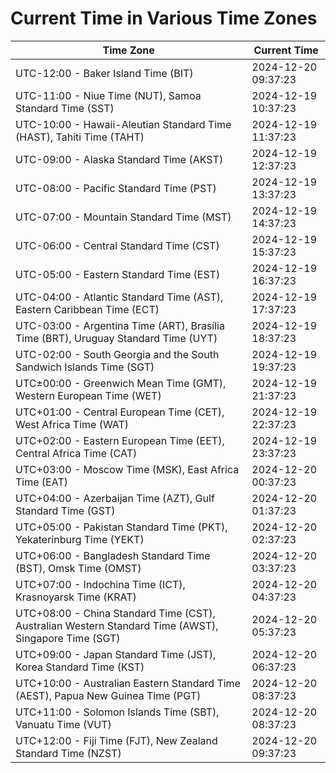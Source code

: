 # Current Time in Various Time Zones

| Time Zone | Current Time |
|-----------|--------------|
| UTC-12:00 - Baker Island Time (BIT) | 2024-12-20 09:37:23 |
| UTC-11:00 - Niue Time (NUT), Samoa Standard Time (SST) | 2024-12-19 10:37:23 |
| UTC-10:00 - Hawaii-Aleutian Standard Time (HAST), Tahiti Time (TAHT) | 2024-12-19 11:37:23 |
| UTC-09:00 - Alaska Standard Time (AKST) | 2024-12-19 12:37:23 |
| UTC-08:00 - Pacific Standard Time (PST) | 2024-12-19 13:37:23 |
| UTC-07:00 - Mountain Standard Time (MST) | 2024-12-19 14:37:23 |
| UTC-06:00 - Central Standard Time (CST) | 2024-12-19 15:37:23 |
| UTC-05:00 - Eastern Standard Time (EST) | 2024-12-19 16:37:23 |
| UTC-04:00 - Atlantic Standard Time (AST), Eastern Caribbean Time (ECT) | 2024-12-19 17:37:23 |
| UTC-03:00 - Argentina Time (ART), Brasília Time (BRT), Uruguay Standard Time (UYT) | 2024-12-19 18:37:23 |
| UTC-02:00 - South Georgia and the South Sandwich Islands Time (SGT) | 2024-12-19 19:37:23 |
| UTC±00:00 - Greenwich Mean Time (GMT), Western European Time (WET) | 2024-12-19 21:37:23 |
| UTC+01:00 - Central European Time (CET), West Africa Time (WAT) | 2024-12-19 22:37:23 |
| UTC+02:00 - Eastern European Time (EET), Central Africa Time (CAT) | 2024-12-19 23:37:23 |
| UTC+03:00 - Moscow Time (MSK), East Africa Time (EAT) | 2024-12-20 00:37:23 |
| UTC+04:00 - Azerbaijan Time (AZT), Gulf Standard Time (GST) | 2024-12-20 01:37:23 |
| UTC+05:00 - Pakistan Standard Time (PKT), Yekaterinburg Time (YEKT) | 2024-12-20 02:37:23 |
| UTC+06:00 - Bangladesh Standard Time (BST), Omsk Time (OMST) | 2024-12-20 03:37:23 |
| UTC+07:00 - Indochina Time (ICT), Krasnoyarsk Time (KRAT) | 2024-12-20 04:37:23 |
| UTC+08:00 - China Standard Time (CST), Australian Western Standard Time (AWST), Singapore Time (SGT) | 2024-12-20 05:37:23 |
| UTC+09:00 - Japan Standard Time (JST), Korea Standard Time (KST) | 2024-12-20 06:37:23 |
| UTC+10:00 - Australian Eastern Standard Time (AEST), Papua New Guinea Time (PGT) | 2024-12-20 08:37:23 |
| UTC+11:00 - Solomon Islands Time (SBT), Vanuatu Time (VUT) | 2024-12-20 08:37:23 |
| UTC+12:00 - Fiji Time (FJT), New Zealand Standard Time (NZST) | 2024-12-20 09:37:23 |
